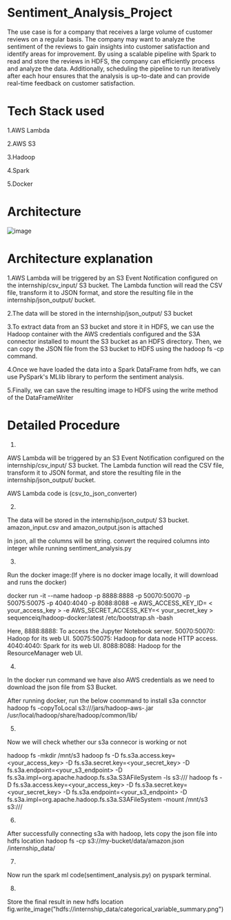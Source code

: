 # Sentiment_Analysis_Project

The use case is for a company that receives a large volume of customer reviews on a regular basis. The company may want to analyze the sentiment of the reviews to gain insights into customer satisfaction and identify areas for improvement. By using a scalable pipeline with Spark to read and store the reviews in HDFS, the company can efficiently process and analyze the data. Additionally, scheduling the pipeline to run iteratively after each hour ensures that the analysis is up-to-date and can provide real-time feedback on customer satisfaction.


# Tech Stack used

1.AWS Lambda 

2.AWS S3

3.Hadoop

4.Spark

5.Docker

# Architecture
![image](https://user-images.githubusercontent.com/58679637/222682521-771e4588-a4cf-496d-a8ee-8ebacd3fa423.png)


# Architecture explanation

1.AWS Lambda will be triggered by an S3 Event Notification configured on the internship/csv_input/ S3 bucket. The Lambda function will read the CSV file, transform it to JSON format, and store the resulting file in the internship/json_output/ bucket.

2.The data will be stored in the internship/json_output/ S3 bucket

3.To extract data from an S3 bucket and store it in HDFS, we can use the Hadoop container with the AWS credentials configured and the S3A connector installed to mount the S3 bucket as an HDFS directory. Then, we can copy the JSON file from the S3 bucket to HDFS using the hadoop fs -cp command.

4.Once we have loaded the data into a Spark DataFrame from hdfs, we can use PySpark's MLlib library to perform the sentiment analysis. 

5.Finally, we can save the resulting image to HDFS using the write method of the DataFrameWriter


# Detailed Procedure

1.
AWS Lambda will be triggered by an S3 Event Notification configured on the internship/csv_input/ S3 bucket. The Lambda function will read the CSV file, transform it to JSON format, and store the resulting file in the internship/json_output/ bucket. 

AWS Lambda code is (csv_to_json_converter)

2.
The data will be stored in the internship/json_output/ S3 bucket. amazon_input.csv and amazon_output.json is attached

In json, all the columns will be string. convert the required columns into integer while running sentiment_analysis.py

3.
Run the docker image:(If yhere is no docker image locally, it will download and runs the docker)

docker run -it --name hadoop -p 8888:8888 -p 50070:50070 -p 50075:50075 -p 4040:4040 -p 8088:8088 -e AWS_ACCESS_KEY_ID= < your_access_key > -e AWS_SECRET_ACCESS_KEY=< your_secret_key > sequenceiq/hadoop-docker:latest /etc/bootstrap.sh -bash


 Here, 
 8888:8888: To access the Jupyter Notebook server.
 50070:50070: Hadoop for its web UI.
 50075:50075: Hadoop for data node HTTP access.
 4040:4040: Spark for its web UI.
 8088:8088: Hadoop for the ResourceManager web UI.

4.
In the docker run command we have also AWS credentials as we need to download the json file from S3 Bucket.

After running docker, run the below coommand to install s3a connctor
hadoop fs -copyToLocal s3://<your-bucket-name>/jars/hadoop-aws-<your-hadoop-version>.jar /usr/local/hadoop/share/hadoop/common/lib/

5.
Now we will check whether our s3a connecor is working or not 
 
hadoop fs -mkdir /mnt/s3
hadoop fs -D fs.s3a.access.key=<your_access_key> -D fs.s3a.secret.key=<your_secret_key> -D fs.s3a.endpoint=<your_s3_endpoint> -D fs.s3a.impl=org.apache.hadoop.fs.s3a.S3AFileSystem -ls s3://<your-bucket-name>/
hadoop fs -D fs.s3a.access.key=<your_access_key> -D fs.s3a.secret.key=<your_secret_key> -D fs.s3a.endpoint=<your_s3_endpoint> -D fs.s3a.impl=org.apache.hadoop.fs.s3a.S3AFileSystem -mount /mnt/s3 s3://<your-bucket-name>/

6.
 After successfully connecting s3a with hadoop, lets copy the json file into hdfs location
 hadoop fs -cp s3://my-bucket/data/amazon.json /internship_data/

7.
 Now run the spark ml code(sentiment_analysis.py) on pyspark terminal.
 
8.
 Store the final result in new hdfs location 
 fig.write_image("hdfs://internship_data/categorical_variable_summary.png")
 
 
